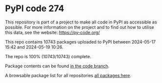# PyPI code 274

This repository is part of a project to make all code in PyPI as accessible as possible. For more information 
on the project and to find out how to utilise this data, see the website: https://py-code.org/

This repo contains 10743 packages uploaded to PyPI between 
2024-05-17 15:42 and 2024-05-19 10:26.

The repo is 100% (10743/10743) complete.

Package contents can be found [in the code branch](https://github.com/pypi-data/pypi-mirror-274/tree/code/packages).

A browsable package list for all repositories [all packages here](https://py-code.org/repositories/pypi-mirror-274).


